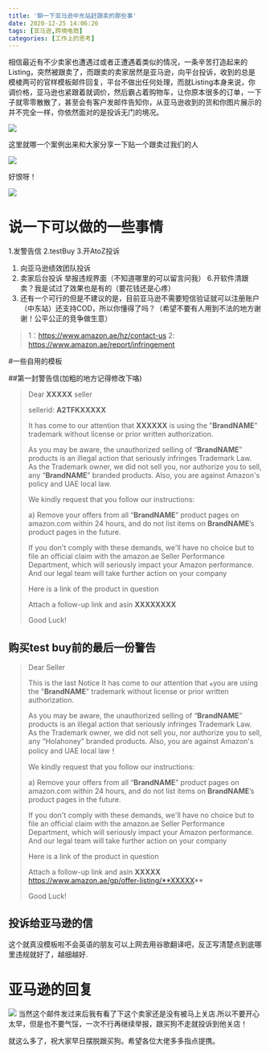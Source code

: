 ```yaml
---
title: '聊一下亚马逊中东站赶跟卖的那些事'
date: 2020-12-25 14:06:26
tags: [亚马逊,跨境电商]
categories: [工作上的思考]
---
```


相信最近有不少卖家也遭遇过或者正遭遇着类似的情况，一条辛苦打造起来的Listing，突然被跟卖了，而跟卖的卖家居然是亚马逊，向平台投诉，收到的总是模棱两可的官样模板邮件回复，平台不做出任何处理，而就Listing本身来说，你调价格，亚马逊也紧跟着就调价，然后霸占着购物车，让你原本很多的订单，一下子就零零散散了，甚至会有客户发邮件告知你，从亚马逊收到的货和你图片展示的并不完全一样，你依然面对的是投诉无门的境况。

![](https://yan1994-1301672808.cos.ap-singapore.myqcloud.com/Img/20200402120334.png)

这里就哪一个案例出来和大家分享一下贴一个跟卖过我们的人

![](https://yan1994-1301672808.cos.ap-singapore.myqcloud.com/Img/20200325141458.png)

好恨呀！

![](https://yan1994-1301672808.cos.ap-singapore.myqcloud.com/Img/20200402120333.png)

# 说一下可以做的一些事情

1.发警告信
2.testBuy
3.开AtoZ投诉
1. 向亚马逊绩效团队投诉
2. 卖家后台投诉 举报违规界面（不知道哪里的可以留言问我）
6.开软件清跟卖？我是试过了效果也是有的（要花钱还是心疼）
7. 还有一个可行的但是不建议的是，目前亚马逊不需要短信验证就可以注册账户（中东站）还支持COD，所以你懂得了吗？（希望不要有人用到不法的地方谢谢！公平公正的竞争做生意）
>1：https://www.amazon.ae/hz/contact-us
>2:   https://www.amazon.ae/report/infringement

#一些自用的模板

##第一封警告信(加粗的地方记得修改下咯)

>Dear **XXXXX** seller
>
>sellerid: **A2TFKXXXXX**
>
>It has come to our attention that **XXXXXX** is using the "**BrandNAME**" trademark without license or prior written authorization.
>
>As you may be aware, the unauthorized selling of “**BrandNAME**” products is an illegal action that seriously infringes Trademark Law. As the Trademark owner, we did not sell you, nor authorize you to sell, any “**BrandNAME**” branded products. Also, you are against Amazon's policy and UAE local law.
>
>We kindly request that you follow our instructions:
>
>a) Remove your offers from all “**BrandNAME**” product pages on amazon.com within 24 hours, and do not list items on **BrandNAME**’s product pages in the future.
>
>If you don't comply with these demands, we'll have no choice but to file an official claim with the amazon.ae Seller Performance Department, which will seriously impact your Amazon performance.
>And our legal team will take further action on your company
>
>Here is a link of the product in question
>
>Attach a follow-up link and asin
>**XXXXXXXX**
>
>Good Luck!

## 购买test buy前的最后一份警告
>Dear Seller  
>
>This is the last Notice
It has come to our attention that هyou are using the "**BrandNAME**" trademark without license or prior written authorization.
>
>As you may be aware, the unauthorized selling of “**BrandNAME**” products is an illegal action that seriously infringes Trademark Law. As the Trademark owner, we did not sell you, nor authorize you to sell, any “Holahoney” branded products. Also, you are against Amazon's policy and UAE local law！
>
>We kindly request that you follow our instructions:
>
>a) Remove your offers from all “**BrandNAME**” product pages on amazon.com within 24 hours, and do not list items on **BrandNAME**’s product pages in the future.
>
>If you don't comply with these demands, we'll have no choice but to file an official claim with the amazon.ae Seller Performance Department, which will seriously impact your Amazon performance.
And our legal team will take further action on your company
>
>Here is a link of the product in question
>
>Attach a follow-up link and asin
>**XXXXX**
>https://www.amazon.ae/gp/offer-listing/**XXXXX**
>
>Good Luck!


## 投诉给亚马逊的信
这个就真没模板啦不会英语的朋友可以上网去用谷歌翻译吧，反正写清楚点到底哪里违规就好了，越细越好.

# 亚马逊的回复
![](https://yan1994-1301672808.cos.ap-singapore.myqcloud.com/Img/20200402114040.jpg)
当然这个邮件发过来后我有看了下这个卖家还是没有被马上关店.所以不要开心太早，但是也不要气馁，一次不行再继续举报，跟买狗不走就投诉到他关店！

就这么多了，祝大家早日摆脱跟买狗。希望各位大佬多多指点提携。